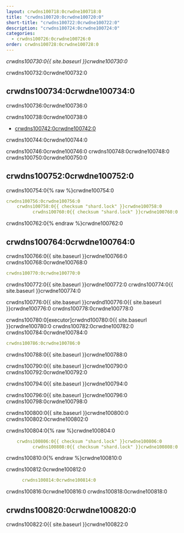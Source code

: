 ```yaml
---
layout: crwdns100718:0crwdne100718:0
title: "crwdns100720:0crwdne100720:0"
short-title: "crwdns100722:0crwdne100722:0"
description: "crwdns100724:0crwdne100724:0"
categories:
  - crwdns100726:0crwdne100726:0
order: crwdns100728:0crwdne100728:0
---
```

*crwdns100730:0{{ site.baseurl }}crwdne100730:0*

crwdns100732:0crwdne100732:0

## crwdns100734:0crwdne100734:0

crwdns100736:0crwdne100736:0

crwdns100738:0crwdne100738:0

- <a href="crwdns100740:0crwdne100740:0"
target="_blank">crwdns100742:0crwdne100742:0</a>

crwdns100744:0crwdne100744:0

crwdns100746:0crwdne100746:0 crwdns100748:0crwdne100748:0 crwdns100750:0crwdne100750:0

## crwdns100752:0crwdne100752:0

crwdns100754:0{% raw %}crwdne100754:0

```yaml
crwdns100756:0crwdne100756:0
    crwdns100758:0{{ checksum "shard.lock" }}crwdne100758:0
          crwdns100760:0{{ checksum "shard.lock" }}crwdne100760:0    
```

crwdns100762:0{% endraw %}crwdne100762:0

## crwdns100764:0crwdne100764:0

crwdns100766:0{{ site.baseurl }}crwdne100766:0 crwdns100768:0crwdne100768:0

```yaml
crwdns100770:0crwdne100770:0
```

crwdns100772:0{{ site.baseurl }}crwdne100772:0 crwdns100774:0{{ site.baseurl }}crwdne100774:0

crwdns100776:0{{ site.baseurl }}crwdnd100776:0{{ site.baseurl }}crwdne100776:0 crwdns100778:0crwdne100778:0

crwdns100780:0[executor]crwdnd100780:0{{ site.baseurl }}crwdne100780:0 crwdns100782:0crwdne100782:0 crwdns100784:0crwdne100784:0

```yaml
crwdns100786:0crwdne100786:0
```

crwdns100788:0{{ site.baseurl }}crwdne100788:0

crwdns100790:0{{ site.baseurl }}crwdne100790:0 crwdns100792:0crwdne100792:0

crwdns100794:0{{ site.baseurl }}crwdne100794:0

crwdns100796:0{{ site.baseurl }}crwdne100796:0 crwdns100798:0crwdne100798:0

crwdns100800:0{{ site.baseurl }}crwdne100800:0 crwdns100802:0crwdne100802:0

crwdns100804:0{% raw %}crwdne100804:0

```yaml
    crwdns100806:0{{ checksum "shard.lock" }}crwdne100806:0
          crwdns100808:0{{ checksum "shard.lock" }}crwdne100808:0
```

crwdns100810:0{% endraw %}crwdne100810:0

crwdns100812:0crwdne100812:0

```yaml
      crwdns100814:0crwdne100814:0
```

crwdns100816:0crwdne100816:0 crwdns100818:0crwdne100818:0

## crwdns100820:0crwdne100820:0

crwdns100822:0{{ site.baseurl }}crwdne100822:0